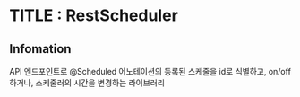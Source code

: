# TITLE : RestScheduler

## Infomation
API 엔드포인트로 @Scheduled 어노테이션의 등록된 스케줄을 id로 식별하고,  on/off 하거나, 스케줄러의 시간을 변경하는 라이브러리
